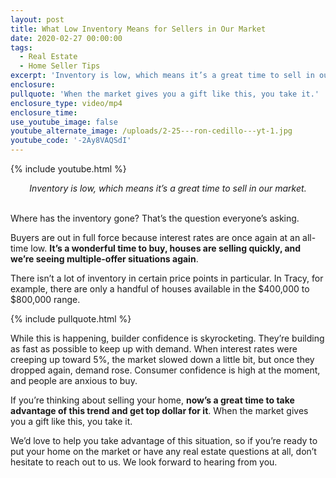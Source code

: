```yaml
---
layout: post
title: What Low Inventory Means for Sellers in Our Market
date: 2020-02-27 00:00:00
tags:
  - Real Estate
  - Home Seller Tips
excerpt: 'Inventory is low, which means it’s a great time to sell in our market.'
enclosure:
pullquote: 'When the market gives you a gift like this, you take it.'
enclosure_type: video/mp4
enclosure_time:
use_youtube_image: false
youtube_alternate_image: /uploads/2-25---ron-cedillo---yt-1.jpg
youtube_code: '-2Ay8VAQSdI'
---
```


{% include youtube.html %}

<center><em>Inventory is low, which means it’s a great time to sell in our market.</em></center>

<br>Where has the inventory gone? That’s the question everyone’s asking.

Buyers are out in full force because interest rates are once again at an all-time low. **It’s a wonderful time to buy, houses are selling quickly, and we’re seeing multiple-offer situations again**.

There isn’t a lot of inventory in certain price points in particular. In Tracy, for example, there are only a handful of houses available in the $400,000 to $800,000 range.

{% include pullquote.html %}

While this is happening, builder confidence is skyrocketing. They’re building as fast as possible to keep up with demand. When interest rates were creeping up toward 5%, the market slowed down a little bit, but once they dropped again, demand rose. Consumer confidence is high at the moment, and people are anxious to buy.

If you’re thinking about selling your home, **now’s a great time to take advantage of this trend and get top dollar for it**. When the market gives you a gift like this, you take it.

We’d love to help you take advantage of this situation, so if you’re ready to put your home on the market or have any real estate questions at all, don’t hesitate to reach out to us. We look forward to hearing from you.